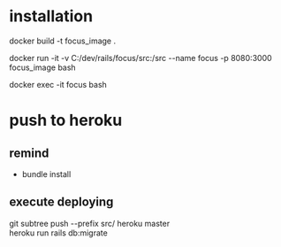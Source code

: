 # installation
docker build -t focus_image .

docker run -it -v C:/dev/rails/focus/src:/src --name focus -p 8080:3000 focus_image bash

docker exec -it focus bash

# push to heroku
## remind
- bundle install

## execute deploying
git subtree push --prefix src/ heroku master  
heroku run rails db:migrate
